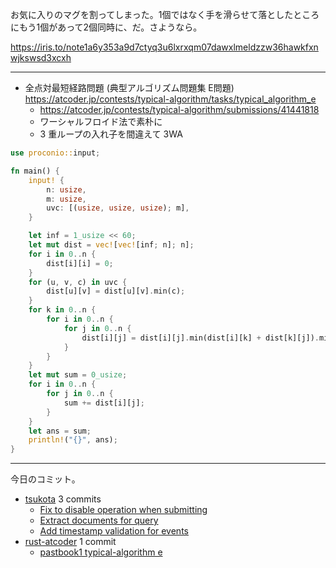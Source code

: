 お気に入りのマグを割ってしまった。1個ではなく手を滑らせて落としたところにもう1個があって2個同時に、だ。さようなら。

<https://iris.to/note1a6y353a9d7ctyq3u6lxrxqm07dawxlmeldzzw36hawkfxnwjkswsd3xcxh>

---

- 全点対最短経路問題 (典型アルゴリズム問題集 E問題)
  <https://atcoder.jp/contests/typical-algorithm/tasks/typical_algorithm_e>
  - <https://atcoder.jp/contests/typical-algorithm/submissions/41441818>
  - ワーシャルフロイド法で素朴に
  - 3 重ループの入れ子を間違えて 3WA

```rust
use proconio::input;

fn main() {
    input! {
        n: usize,
        m: usize,
        uvc: [(usize, usize, usize); m],
    }

    let inf = 1_usize << 60;
    let mut dist = vec![vec![inf; n]; n];
    for i in 0..n {
        dist[i][i] = 0;
    }
    for (u, v, c) in uvc {
        dist[u][v] = dist[u][v].min(c);
    }
    for k in 0..n {
        for i in 0..n {
            for j in 0..n {
                dist[i][j] = dist[i][j].min(dist[i][k] + dist[k][j]).min(inf);
            }
        }
    }
    let mut sum = 0_usize;
    for i in 0..n {
        for j in 0..n {
            sum += dist[i][j];
        }
    }
    let ans = sum;
    println!("{}", ans);
}
```

---

今日のコミット。

- [tsukota](https://github.com/bouzuya/tsukota) 3 commits
  - [Fix to disable operation when submitting](https://github.com/bouzuya/tsukota/commit/655867dd397262ffff297039bd3200209aa9dc50)
  - [Extract documents for query](https://github.com/bouzuya/tsukota/commit/4368be671a9ee85be4d5b2cd0f711af8b2d4ce62)
  - [Add timestamp validation for events](https://github.com/bouzuya/tsukota/commit/1f22e68376f14ae38df421daf6b56b8585fe1f52)
- [rust-atcoder](https://github.com/bouzuya/rust-atcoder) 1 commit
  - [pastbook1 typical-algorithm e](https://github.com/bouzuya/rust-atcoder/commit/8fdda74add25388595609ea9b684a4210ba3784f)

